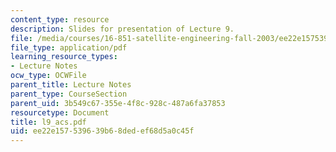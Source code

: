 ```yaml
---
content_type: resource
description: Slides for presentation of Lecture 9.
file: /media/courses/16-851-satellite-engineering-fall-2003/ee22e157539639b68dedef68d5a0c45f_l9_acs.pdf
file_type: application/pdf
learning_resource_types:
- Lecture Notes
ocw_type: OCWFile
parent_title: Lecture Notes
parent_type: CourseSection
parent_uid: 3b549c67-355e-4f8c-928c-487a6fa37853
resourcetype: Document
title: l9_acs.pdf
uid: ee22e157-5396-39b6-8ded-ef68d5a0c45f
---
```

